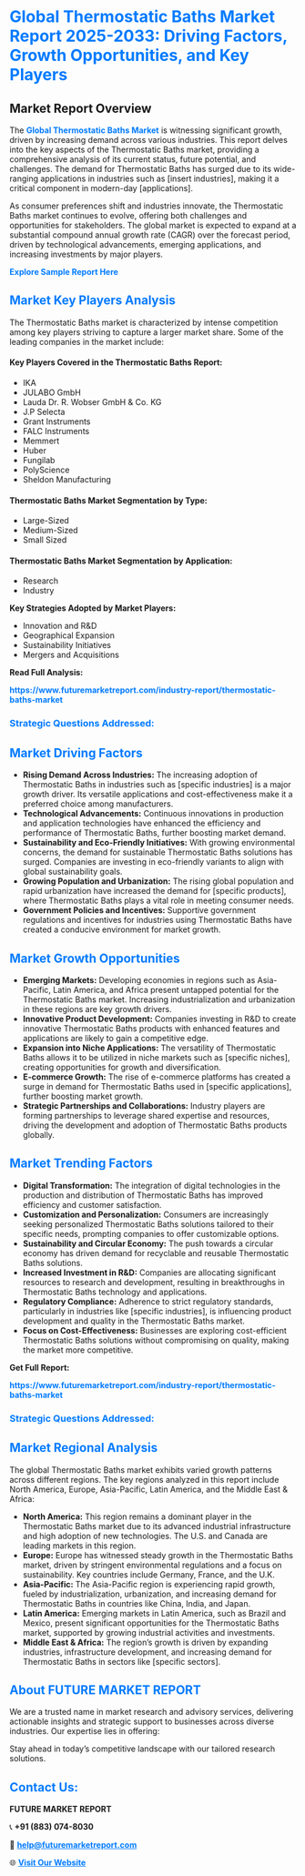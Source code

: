 <h1 style="color: #007BFF;">Global Thermostatic Baths Market Report 2025-2033: Driving Factors, Growth Opportunities, and Key Players</h1>

<section id="overview">
<h2>Market Report Overview</h2>
<p>The <a href="https://www.futuremarketreport.com/industry-report/thermostatic-baths-market" style="color: #007BFF; text-decoration: none;"><strong>Global Thermostatic Baths Market</strong></a> is witnessing significant growth, driven by increasing demand across various industries. This report delves into the key aspects of the Thermostatic Baths market, providing a comprehensive analysis of its current status, future potential, and challenges. The demand for Thermostatic Baths has surged due to its wide-ranging applications in industries such as [insert industries], making it a critical component in modern-day [applications].</p>
<p>As consumer preferences shift and industries innovate, the Thermostatic Baths market continues to evolve, offering both challenges and opportunities for stakeholders. The global market is expected to expand at a substantial compound annual growth rate (CAGR) over the forecast period, driven by technological advancements, emerging applications, and increasing investments by major players.</p>
</section>

<section id="overview">
<p><a href="https://www.futuremarketreport.com/request-sample/reportId=107653" style="color: #007BFF; text-decoration: none;"><strong>Explore Sample Report Here</strong></a></p>
</section>

<section id="key-players">
<h2 style="color: #007BFF;">Market Key Players Analysis</h2>
<p>The Thermostatic Baths market is characterized by intense competition among key players striving to capture a larger market share. Some of the leading companies in the market include:</p>
<h4>Key Players Covered in the Thermostatic Baths Report:</h4>
<ul><li>IKA</li><li>JULABO GmbH</li><li>Lauda Dr. R. Wobser GmbH &amp; Co. KG</li><li>J.P Selecta</li><li>Grant Instruments</li><li>FALC Instruments</li><li>Memmert</li><li>Huber</li><li>Fungilab</li><li>PolyScience</li><li>Sheldon Manufacturing</li></ul>
<h4>Thermostatic Baths Market Segmentation by Type:</h4>
<ul><li>Large-Sized</li><li>Medium-Sized</li><li>Small Sized</li></ul>

<h4>Thermostatic Baths Market Segmentation by Application:</h4>
<ul><li>Research</li><li>Industry</li></ul>
<p><strong>Key Strategies Adopted by Market Players:</strong></p>
<ul>
<li>Innovation and R&D</li>
<li>Geographical Expansion</li>
<li>Sustainability Initiatives</li>
<li>Mergers and Acquisitions</li>
</ul>
</section>

<section>
<p><strong>Read Full Analysis: </strong></p><a href="https://www.futuremarketreport.com/industry-report/thermostatic-baths-market" style="color: #007BFF; text-decoration: none;"><strong>https://www.futuremarketreport.com/industry-report/thermostatic-baths-market</strong></a>
<h3 style="color: #007BFF;">Strategic Questions Addressed:</h3>
</section>

<section id="driving-factors">
<h2 style="color: #007BFF;">Market Driving Factors</h2>
<ul>
<li><strong>Rising Demand Across Industries:</strong> The increasing adoption of Thermostatic Baths in industries such as [specific industries] is a major growth driver. Its versatile applications and cost-effectiveness make it a preferred choice among manufacturers.</li>
<li><strong>Technological Advancements:</strong> Continuous innovations in production and application technologies have enhanced the efficiency and performance of Thermostatic Baths, further boosting market demand.</li>
<li><strong>Sustainability and Eco-Friendly Initiatives:</strong> With growing environmental concerns, the demand for sustainable Thermostatic Baths solutions has surged. Companies are investing in eco-friendly variants to align with global sustainability goals.</li>
<li><strong>Growing Population and Urbanization:</strong> The rising global population and rapid urbanization have increased the demand for [specific products], where Thermostatic Baths plays a vital role in meeting consumer needs.</li>
<li><strong>Government Policies and Incentives:</strong> Supportive government regulations and incentives for industries using Thermostatic Baths have created a conducive environment for market growth.</li>
</ul>
</section>

<section id="growth-opportunities">
<h2 style="color: #007BFF;">Market Growth Opportunities</h2>
<ul>
<li><strong>Emerging Markets:</strong> Developing economies in regions such as Asia-Pacific, Latin America, and Africa present untapped potential for the Thermostatic Baths market. Increasing industrialization and urbanization in these regions are key growth drivers.</li>
<li><strong>Innovative Product Development:</strong> Companies investing in R&D to create innovative Thermostatic Baths products with enhanced features and applications are likely to gain a competitive edge.</li>
<li><strong>Expansion into Niche Applications:</strong> The versatility of Thermostatic Baths allows it to be utilized in niche markets such as [specific niches], creating opportunities for growth and diversification.</li>
<li><strong>E-commerce Growth:</strong> The rise of e-commerce platforms has created a surge in demand for Thermostatic Baths used in [specific applications], further boosting market growth.</li>
<li><strong>Strategic Partnerships and Collaborations:</strong> Industry players are forming partnerships to leverage shared expertise and resources, driving the development and adoption of Thermostatic Baths products globally.</li>
</ul>
</section>

<section id="trending-factors">
<h2 style="color: #007BFF;">Market Trending Factors</h2>
<ul>
<li><strong>Digital Transformation:</strong> The integration of digital technologies in the production and distribution of Thermostatic Baths has improved efficiency and customer satisfaction.</li>
<li><strong>Customization and Personalization:</strong> Consumers are increasingly seeking personalized Thermostatic Baths solutions tailored to their specific needs, prompting companies to offer customizable options.</li>
<li><strong>Sustainability and Circular Economy:</strong> The push towards a circular economy has driven demand for recyclable and reusable Thermostatic Baths solutions.</li>
<li><strong>Increased Investment in R&D:</strong> Companies are allocating significant resources to research and development, resulting in breakthroughs in Thermostatic Baths technology and applications.</li>
<li><strong>Regulatory Compliance:</strong> Adherence to strict regulatory standards, particularly in industries like [specific industries], is influencing product development and quality in the Thermostatic Baths market.</li>
<li><strong>Focus on Cost-Effectiveness:</strong> Businesses are exploring cost-efficient Thermostatic Baths solutions without compromising on quality, making the market more competitive.</li>
</ul>
</section>

<section>
<p><strong>Get Full Report: </strong></p><a href="https://www.futuremarketreport.com/industry-report/thermostatic-baths-market" style="color: #007BFF; text-decoration: none;"><strong>https://www.futuremarketreport.com/industry-report/thermostatic-baths-market</strong></a>
<h3 style="color: #007BFF;">Strategic Questions Addressed:</h3>
</section>


<section id="regional-analysis">
<h2 style="color: #007BFF;">Market Regional Analysis</h2>
<p>The global Thermostatic Baths market exhibits varied growth patterns across different regions. The key regions analyzed in this report include North America, Europe, Asia-Pacific, Latin America, and the Middle East & Africa:</p>
<ul>
<li><strong>North America:</strong> This region remains a dominant player in the Thermostatic Baths market due to its advanced industrial infrastructure and high adoption of new technologies. The U.S. and Canada are leading markets in this region.</li>
<li><strong>Europe:</strong> Europe has witnessed steady growth in the Thermostatic Baths market, driven by stringent environmental regulations and a focus on sustainability. Key countries include Germany, France, and the U.K.</li>
<li><strong>Asia-Pacific:</strong> The Asia-Pacific region is experiencing rapid growth, fueled by industrialization, urbanization, and increasing demand for Thermostatic Baths in countries like China, India, and Japan.</li>
<li><strong>Latin America:</strong> Emerging markets in Latin America, such as Brazil and Mexico, present significant opportunities for the Thermostatic Baths market, supported by growing industrial activities and investments.</li>
<li><strong>Middle East & Africa:</strong> The region’s growth is driven by expanding industries, infrastructure development, and increasing demand for Thermostatic Baths in sectors like [specific sectors].</li>
</ul>
</section>

<footer>
<h2 style="color: #007BFF;">About FUTURE MARKET REPORT</h2>
<p>We are a trusted name in market research and advisory services, delivering actionable insights and strategic support to businesses across diverse industries. Our expertise lies in offering:</p>

<p>Stay ahead in today’s competitive landscape with our tailored research solutions.</p>

<h2 style="color: #007BFF;">Contact Us:</h2>
<p><strong>FUTURE MARKET REPORT</strong></p>
<p>📞 <strong>+91 (883) 074-8030</strong></p>
<p>📧 <strong><a href="mailto:help@futuremarketreport.com" style="color: #007BFF;">help@futuremarketreport.com</a></strong></p>
<p>🌐 <strong><a href="https://www.futuremarketreport.com/" style="color: #007BFF;">Visit Our Website</a></strong></p>
</footer>